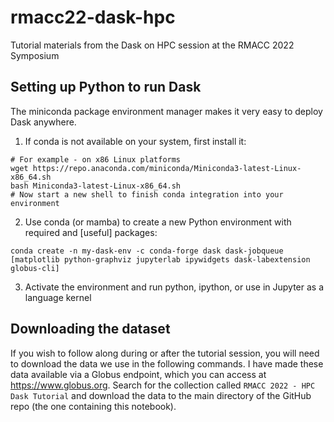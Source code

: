 # rmacc22-dask-hpc
Tutorial materials from the Dask on HPC session at the RMACC 2022 Symposium

## Setting up Python to run Dask

The miniconda package environment manager makes it very easy to deploy Dask anywhere.

1. If conda is not available on your system, first install it:
```
# For example - on x86 Linux platforms
wget https://repo.anaconda.com/miniconda/Miniconda3-latest-Linux-x86_64.sh
bash Miniconda3-latest-Linux-x86_64.sh
# Now start a new shell to finish conda integration into your environment
```
2. Use conda (or mamba) to create a new Python environment with required and [useful] packages:
```
conda create -n my-dask-env -c conda-forge dask dask-jobqueue [matplotlib python-graphviz jupyterlab ipywidgets dask-labextension globus-cli]
```
3. Activate the environment and run python, ipython, or use in Jupyter as a language kernel

## Downloading the dataset

If you wish to follow along during or after the tutorial session, you will need to download the data we use in the following commands. I have made these data available via a Globus endpoint, which you can access at https://www.globus.org. Search for the collection called `RMACC 2022 - HPC Dask Tutorial` and download the data to the main directory of the GitHub repo (the one containing this notebook).
